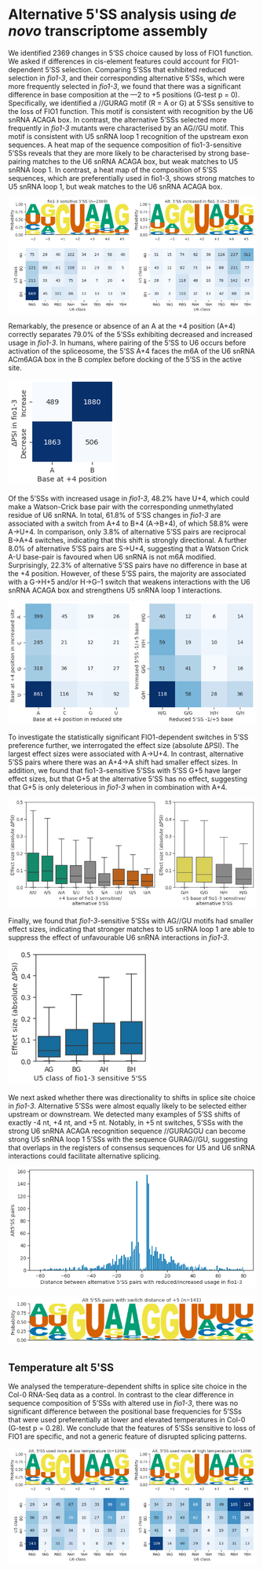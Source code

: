 # Alternative 5'SS analysis using *de novo* transcriptome assembly



We identified 2369 changes in 5’SS choice caused by loss of FIO1 function. We asked if differences in cis-element features could account for FIO1-dependent 5’SS selection. Comparing 5’SSs that exhibited reduced selection in *fio1-3*, and their corresponding alternative 5’SSs, which were more frequently selected in *fio1-3*, we found that there was a significant difference in base composition at the —2 to +5 positions (G-test p = 0). Specifically, we identified a //GURAG motif (R = A or G) at 5’SSs sensitive to the loss of FIO1 function. This motif is consistent with recognition by the U6 snRNA ACAGA box. In contrast, the alternative 5’SSs selected more frequently in *fio1-3* mutants were characterised by an AG//GU motif. This motif is consistent with U5 snRNA loop 1 recognition of the upstream exon sequences. A heat map of the sequence composition of fio1-3-sensitive 5’SSs reveals that they are more likely to be characterised by strong base-pairing matches to the U6 snRNA ACAGA box, but weak matches to U5 snRNA loop 1. In contrast, a heat map of the composition of 5’SS sequences, which are preferentially used in fio1-3, shows strong matches to U5 snRNA loop 1, but weak matches to the U6 snRNA ACAGA box.




    
![png](A5_sequence_logos_denovo.py_files/A5_sequence_logos_denovo.py_5_1.png)
    



Remarkably, the presence or absence of an A at the +4 position (A+4) correctly separates 79.0% of the 5’SSs exhibiting decreased and increased usage in *fio1-3*. In humans, where pairing of the 5’SS to U6 occurs before activation of the spliceosome, the 5’SS A+4 faces the m6A of the U6 snRNA ACm6AGA box in the B complex before docking of the 5’SS in the active site.




    
![png](A5_sequence_logos_denovo.py_files/A5_sequence_logos_denovo.py_6_1.png)
    



Of the 5’SSs with increased usage in *fio1-3*, 48.2% have U+4, which could make a Watson-Crick base pair with the corresponding unmethylated residue of U6 snRNA. In total, 61.8% of 5’SS changes in *fio1-3* are associated with a switch from A+4 to B+4 (A→B+4), of which 58.8% were A→U+4. In comparison, only 3.8% of alternative 5’SS pairs are reciprocal B→A+4 switches, indicating that this shift is strongly directional. A further 8.0% of alternative 5’SS pairs are S→U+4, suggesting that a Watson Crick A-U base-pair is favoured when U6 snRNA is not m6A modified. Surprisingly, 22.3% of alternative 5’SS pairs have no difference in base at the +4 position. However, of these 5’SS pairs, the majority are associated with a G→H+5 and/or H→G–1 switch that weakens interactions with the U6 snRNA ACAGA box and strengthens U5 snRNA loop 1 interactions.




    
![png](A5_sequence_logos_denovo.py_files/A5_sequence_logos_denovo.py_7_1.png)
    



To investigate the statistically significant FIO1-dependent switches in 5’SS preference further, we interrogated the effect size (absolute ΔPSI). The largest effect sizes were associated with A→U+4. In contrast, alternative 5’SS pairs where there was an A+4→A shift had smaller effect sizes. In addition, we found that fio1-3-sensitive 5’SSs with 5’SS G+5 have larger effect sizes, but that G+5 at the alternative 5’SS has no effect, suggesting that G+5 is only deleterious in *fio1-3* when in combination with A+4.




    
![png](A5_sequence_logos_denovo.py_files/A5_sequence_logos_denovo.py_8_1.png)
    



Finally, we found that *fio1-3*-sensitive 5’SSs with AG//GU motifs had smaller effect sizes, indicating that stronger matches to U5 snRNA loop 1 are able to suppress the effect of unfavourable U6 snRNA interactions in *fio1-3*.




    
![png](A5_sequence_logos_denovo.py_files/A5_sequence_logos_denovo.py_8_3.png)
    



We next asked whether there was directionality to shifts in splice site choice in *fio1-3*. Alternative 5’SSs were almost equally likely to be selected either upstream or downstream. We detected many examples of 5’SS shifts of exactly -4 nt, +4 nt, and +5 nt. Notably, in +5 nt switches, 5’SSs with the strong U6 snRNA ACAGA recognition sequence //GURAGGU can become strong U5 snRNA loop 1 5’SSs with the sequence GURAG//GU, suggesting that overlaps in the registers of consensus sequences for U5 and U6 snRNA interactions could facilitate alternative splicing.




    
![png](A5_sequence_logos_denovo.py_files/A5_sequence_logos_denovo.py_9_1.png)
    



    
![png](A5_sequence_logos_denovo.py_files/A5_sequence_logos_denovo.py_9_2.png)
    


## Temperature alt 5'SS


We analysed the temperature-dependent shifts in splice site choice in the Col-0 RNA-Seq data as a control. In contrast to the clear difference in sequence composition of 5’SSs with altered use in *fio1-3*, there was no significant difference between the positional base frequencies for 5’SSs that were used preferentially at lower and elevated temperatures in Col-0 (G-test p = 0.28). We conclude that the features of 5’SSs sensitive to loss of FIO1 are specific, and not a generic feature of disrupted splicing patterns. 



    
![png](A5_sequence_logos_denovo.py_files/A5_sequence_logos_denovo.py_11_1.png)
    

